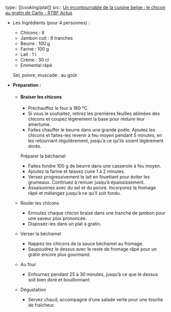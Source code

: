 type:: [[cooking/plat]]
src:: [Un incontournable de la cuisine belge : le chicon au gratin de Carlo - RTBF Actus](https://www.rtbf.be/article/un-incontournable-de-la-cuisine-belge-le-chicon-au-gratin-de-carlo-11466958?utm_campaign=Tendance+22-11-2024&utm_medium=email&utm_source=Newsletter&actId=%7EaVdSVRDG9QUDyBQm2EWvVynjJQyXJjwVGhaOjQiwiRTQaFatjAHMRRnXDYBm9rfb2iMhhvwECnZzEKXDiK624jwGtLGcmglYyh1yjb2fkOz6VTOxtq2ezCbf3&actCampaignType=CAMPAIGN_MAIL&actSource=728202)

- Les Ingrédients (pour 4 personnes) : 
  
  *    Chicons : 8 
  *    Jambon cuit : 8 tranches 
  *    Beurre : 100 g 
  *    Farine : 100 g 
  *    Lait : 1 l 
  *    Crème : 30 cl 
  *    Emmental râpé 
  
   Sel, poivre, muscade : au goût
- **Préparation :**
	- #### Braiser les chicons 
	  
	  *    Préchauffez le four à 180 °C. 
	  *    Si vous le souhaitez, retirez les premières feuilles abîmées des chicons et coupez légèrement la base pour réduire leur amertume. 
	  *    Faites chauffer le beurre dans une grande poêle. Ajoutez les chicons et faites-les revenir à feu moyen pendant 5 minutes, en les retournant régulièrement, jusqu’à ce qu’ils soient légèrement dorés. 
	  
	  Préparer la béchamel
	  
	  *    Faites fondre 100 g de beurre dans une casserole à feu moyen. 
	  *    Ajoutez la farine et laissez cuire 1 à 2 minutes. 
	  *    Versez progressivement le lait en fouettant pour éviter les grumeaux. Continuez à remuer jusqu’à épaississement. 
	  *    Assaisonnez avec du sel et du poivre. Incorporez le fromage râpé et mélangez jusqu’à ce qu’il soit fondu.
	- Rouler les chicons
	  
	  *    Enroulez chaque chicon braisé dans une tranche de jambon pour une saveur plus prononcée. 
	  *    Disposez-les dans un plat à gratin.
	- Verser la béchamel
	  
	  *    Nappez les chicons de la sauce béchamel au fromage. 
	  *    Saupoudrez le dessus avec le reste de fromage râpé pour un gratin encore plus gourmand.
	- Au four
	  
	  *    Enfournez pendant 25 à 30 minutes, jusqu’à ce que le dessus soit bien doré et bouillonnant.
	- Dégustation
	  
	  *    Servez chaud, accompagné d’une salade verte pour une touche de fraîcheur.